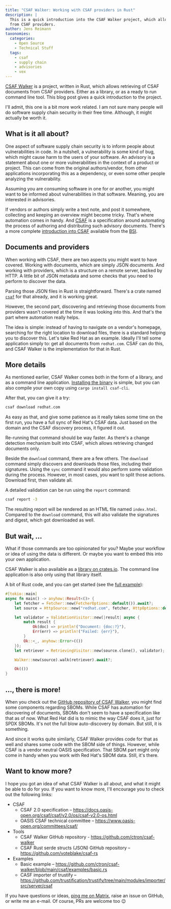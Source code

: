 ```yaml
---
title: "CSAF Walker: Working with CSAF providers in Rust"
description: |
  This is a quick introduction into the CSAF Walker project, which allows retrieving and analyzing CSAF documents
  from CSAF providers.
author: Jens Reimann
taxonomies:
  categories:
    - Open Source
    - Technical Stuff
  tags:
    - csaf
    - supply chain
    - advisories
    - vex
---
```


[CSAF Walker](https://github.com/ctron/csaf-walker) is a project, written in Rust, which allows retrieving of CSAF
documents from CSAF providers. Either as a library, or as a ready to run command line tool. This blog post gives a
quick introduction to the project.

<!-- more -->

I'll admit, this one is a bit more work related. I am not sure many people will do software supply chain security
in their free time. Although, it might actually be worth it.

## What is it all about?

One aspect of software supply chain security is to inform people about vulnerabilities in code. In a nutshell, a
vulnerability is some kind of bug, which might cause harm to the users of your software. An advisory is a statement
about one or more vulnerabilities in the context of a product or project. This can come from the original
authors/vendor, from other applications incorporating this as a dependency, or even some other people analyzing the
vulnerability.

Assuming you are consuming software in one for or another, you might want to be informed about vulnerabilities in that
software. Meaning, you are interested in advisories.

If vendors or authors simply write a text note, and post it somewhere, collecting and keeping an overview might
become tricky. That's where automation comes in handy.
And [CSAF](https://docs.oasis-open.org/csaf/csaf/v2.0/os/csaf-v2.0-os.html) is a specification around automating the
process of authoring and distributing such advisory documents. There's a more complete
[introduction into CSAF](https://www.bsi.bund.de/dok/en_csaf) available from the [BSI](https://www.bsi.bund.de).

## Documents and providers

When working with CSAF, there are two aspects you might want to have covered. Working with documents, which are simply
JSON documents. And working with providers, which is a structure on a remote server, backed by HTTP. A little bit of
JSON metadata and some checks that you need to perform to discover the data.

Parsing those JSON files in Rust is straightforward. There's a crate named [`csaf`](https://crates.io/crates/csaf) for
that already, and it is working great.

However, the second part, discovering and retrieving those documents from providers wasn't covered at the time it was
looking into this. And that's the part where automation really helps.

The idea is simple: instead of having to navigate on a vendor's homepage, searching for the right location to download
files, there is a standard helping you to discover this. Let's take Red Hat as an example. Ideally I'll tell some
application simply to: get all documents from `redhat.com`. CSAF can do this, and CSAF Walker is the implementation for
that in Rust.

## More details

As mentioned earlier, CSAF Walker comes both in the form of a library, and as a command line application. [Installing
the binary](https://github.com/ctron/csaf-walker?tab=readme-ov-file#installation) is simple, but you can also compile
your own copy using `cargo install csaf-cli`.

After that, you can give it a try:

```bash
csaf download redhat.com
```

As easy as that, and give some patience as it really takes some time on the first run, you have a full sync of
Red Hat's CSAF data. Just based on the domain and the CSAF discovery process, it figured it out.

Re-running that command should be way faster. As there's a change detection mechanism built into CSAF, which allows
retrieving changed documents only.

Beside the `download` command, there are a few others. The `download` command simply discovers and downloads those
files, including their signatures. Using the `sync` command it would also perform some validation during the process.
However, in most cases, you want to split those actions. Download first, then validate all.

A detailed validation can be run using the `report` command:

```bash
csaf report -3
```

The resulting report will be rendered as an HTML file named `index.html`. Compared to the `download` command, this
will also validate the signatures and digest, which got downloaded as well.

## But wait, …

What if those commands are too opinionated for you? Maybe your workflow or idea of using the data is different. Or
maybe you want to embed this into your own application.

CSAF Walker is also available as a [library on crates.io](https://crates.io/crates/csaf-walker). The command line
application is also only using that library itself.

A bit of Rust code, and you can get started (see the [full example](https://github.com/ctron/csaf-walker/blob/main/csaf/examples/basic.rs)):

```rust
#[tokio::main]
async fn main() -> anyhow::Result<()> {
    let fetcher = Fetcher::new(FetcherOptions::default()).await?;
    let source = HttpSource::new("redhat.com", fetcher, HttpOptions::default());

    let validator = ValidationVisitor::new(|result| async {
        match result {
            Ok(doc) => println!("Document: {doc:?}"),
            Err(err) => println!("Failed: {err}"),
        }
        Ok::<_, anyhow::Error>(())
    });
    let retriever = RetrievingVisitor::new(source.clone(), validator);

    Walker::new(source).walk(retriever).await?;

    Ok(())
}
```

## …, there is more!

When you check out the [GitHub repository of CSAF Walker](https://github.com/ctron/csaf-walker), you might find some
components regarding SBOMs. While CSAF has automation for discovering of documents, SBOMs don't seem to have
a specification like that as of now. What Red Hat did is to mimic the way CSAF does it, just for SPDX SBOMs. It's not
the full blow auto-discovery by domain. But still, it is something.

And since it works quite similarly, CSAF Walker provides code for that as well and shares some code with the SBOM side
of things. However, while CSAF is a vendor neutral OASIS specification. That SBOM part might only come in handy when
you work with Red Hat's SBOM data. Still, it's there.

## Want to know more?

I hope you got an idea of what CSAF Walker is all about, and what it might be able to do for you. If you want to know
more, I'll encourage you to check out the following links:

* CSAF
  * CSAF 2.0 specification – <https://docs.oasis-open.org/csaf/csaf/v2.0/os/csaf-v2.0-os.html>
  * OASIS CSAF technical committee – <https://www.oasis-open.org/committees/csaf/>
* Tools
  * CSAF Walker GitHub repository - <https://github.com/ctron/csaf-walker>
  * CSAF Rust serde structs (JSON) GitHub repository – <https://github.com/voteblake/csaf-rs>
* Examples
  * Basic example – <https://github.com/ctron/csaf-walker/blob/main/csaf/examples/basic.rs>
  * CASF importer of trustify – <https://github.com/trustification/trustify/tree/main/modules/importer/src/server/csaf>

If you have questions or ideas, [ping me on Matrix](https://mastodon.dentrassi.de/@ctron), raise an issue on GitHub,
or write me an e-mail. Of course, PRs are welcome too 😉
